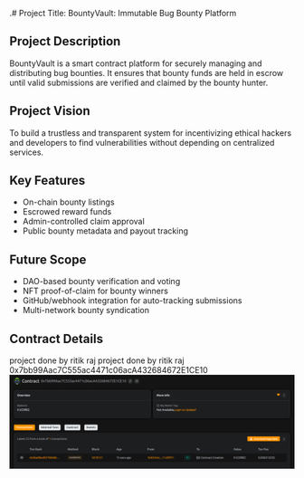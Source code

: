 .# Project Title: BountyVault: Immutable Bug Bounty Platform

## Project Description

BountyVault is a smart contract platform for securely managing and distributing bug bounties. It ensures that bounty funds are held in escrow until valid submissions are verified and claimed by the bounty hunter.

## Project Vision

To build a trustless and transparent system for incentivizing ethical hackers and developers to find vulnerabilities without depending on centralized services.

## Key Features

- On-chain bounty listings
- Escrowed reward funds
- Admin-controlled claim approval
- Public bounty metadata and payout tracking

## Future Scope

- DAO-based bounty verification and voting
- NFT proof-of-claim for bounty winners
- GitHub/webhook integration for auto-tracking submissions
- Multi-network bounty syndication

## Contract Details
project done by ritik raj
project done by ritik raj
0x7bb99Aac7C555ac4471c06acA432684672E1CE10
![alt text](image.png)
